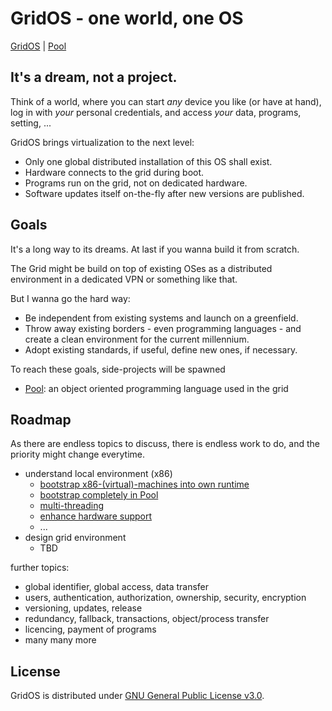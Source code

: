 # GridOS - one world, one OS 
[GridOS](https://github.com/mwoerlein/gridos) |
[Pool](https://github.com/mwoerlein/pool) 

## It's a dream, not a project.
Think of a world, where you can start *any* device you like (or have at hand), log in with *your* personal credentials, and access *your* data, programs, setting, ...

GridOS brings virtualization to the next level:
- Only one global distributed installation of this OS shall exist.
- Hardware connects to the grid during boot.
- Programs run on the grid, not on dedicated hardware.
- Software updates itself on-the-fly after new versions are published.

## Goals
It's a long way to its dreams. At last if you wanna build it from scratch.

The Grid might be build on top of existing OSes as a distributed environment in a dedicated VPN or something like that.

But I wanna go the hard way:
- Be independent from existing systems and launch on a greenfield.
- Throw away existing borders - even programming languages - and create a clean environment for the current millennium.
- Adopt existing standards, if useful, define new ones, if necessary.

To reach these goals, side-projects will be spawned
- [Pool](https://github.com/mwoerlein/pool): an object oriented programming language used in the grid  

## Roadmap
As there are endless topics to discuss, there is endless work to do, and the priority might change everytime.

- understand local environment (x86)
  - [bootstrap x86-(virtual)-machines into own runtime](https://github.com/mwoerlein/gridos/projects/1)
  - [bootstrap completely in Pool](https://github.com/mwoerlein/gridos/projects/2)
  - [multi-threading](https://github.com/mwoerlein/gridos/projects/3)
  - [enhance hardware support](https://github.com/mwoerlein/gridos/projects/4)
  - ...
- design grid environment
  - TBD 

further topics:
- global identifier, global access, data transfer
- users, authentication, authorization, ownership, security, encryption
- versioning, updates, release
- redundancy, fallback, transactions, object/process transfer
- licencing, payment of programs
- many many more

## License
GridOS is distributed under [GNU General Public License v3.0](https://github.com/mwoerlein/pool/blob/master/LICENSE).
